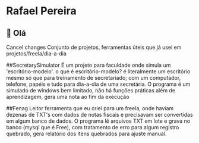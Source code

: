 

# Rafael Pereira
## 👋 Olá 
Cancel changes
Conjunto de projetos, ferramentas úteis que já usei em projetos/freela/dia-a-dia

##SecretarySimulator
É um projeto para faculdade onde simula um 'escritório-modelo'. o que é escritório-modelo? é literalmente um escritório mesmo só que para treinamento
de secretariado; com um computador, telefone, papéis e tudo para dia-a-dia de uma secretária.
O programa é um simulado de windows bem limitado, não há funções práticas além de aprendizagem, gera uma nota ao fim da execução

##Fenag Leitor
ferramenta que eu criei para um freela, onde haviam dezenas de TXT's com dados de notas fiscais e precisavam ser convertidas em algum banco de dados.
O programa lê arquivos TXT em lote e grava no banco (mysql que é Free), com tratamento de erro para algum registro quebrado, gera relatório dos itens quebrados para ajuste manual. 
